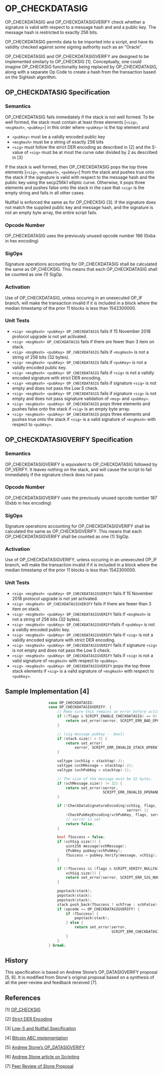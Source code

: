 OP_CHECKDATASIG
===============

OP_CHECKDATASIG and OP_CHECKDATASIGVERIFY check whether a signature is valid with respect to a message hash and and a public key. The message hash is restricted to exactly 256 bits.

OP_CHECKDATASIG permits data to be imported into a script, and have its validity checked against some signing authority such as an "Oracle".

OP_CHECKDATASIG and OP_CHECKDATASIGVERIFY are designed to be implemented similarly to OP_CHECKSIG [1]. Conceptually, one could imagine OP_CHECKSIG functionality being replaced by OP_CHECKDATASIG, along with a separate Op Code to create a hash from the transaction based on the SigHash algorithm.

OP_CHECKDATASIG Specification
-----------------------------

### Semantics

OP_CHECKDATASIG fails immediately if the stack is not well formed. To be well formed, the stack must contain at least three elements [`<sig>`, `<msgHash>`, `<pubKey>`] in this order where `<pubKey>` is the top element and
  * `<pubKey>` must be a validly encoded public key
  * `<msgHash>` must be a string of exactly 256 bits
  * `<sig>` must follow the strict DER encoding as described in [2] and the S-value of `<sig>` must be at most the curve oder divided by 2 as described in [3]

If the stack is well formed, then OP_CHECKDATASIG pops the top three elements [`<sig>`, `<msgHash>`, `<pubKey>`] from the stack and pushes true onto the stack if the signature is valid with respect to the message hash and the public key using the secp256k1 elliptic curve. Otherwise, it pops three elements and pushes false onto the stack in the case that `<sig>` is the empty string and fails in all other cases.

Nullfail is enforced the same as for OP_CHECKSIG [3]. If the signature does not match the supplied public key and message hash, and the signature is not an empty byte array, the entire script fails.

### Opcode Number

OP_CHECKDATASIG uses the previously unused opcode number 186 (0xba in hex encoding)

### SigOps

Signature operations accounting for OP_CHECKDATASIG shall be calculated the same as OP_CHECKSIG. This means that each OP_CHECKDATASIG shall be counted as one (1) SigOp.

### Activation

Use of OP_CHECKDATASIG, unless occuring in an unexecuted OP_IF branch, will make the transaction invalid if it is included in a block where the median timestamp of the prior 11 blocks is less than 1542300000.

### Unit Tests

 - `<sig> <msgHash> <pubKey> OP_CHECKDATASIG` fails if 15 November 2018 protocol upgrade is not yet activated.
 - `<sig> <msgHash> OP_CHECKDATASIG` fails if there are fewer than 3 item on stack.
 - `<sig> <msgHash> <pubKey> OP_CHECKDATASIG` fails if `<msgHash>` is not a string of 256 bits (32 bytes).
 - `<sig> <msgHash> <pubKey> OP_CHECKDATASIG` fails if `<pubKey>` is not a validly encoded public key.
 - `<sig> <msgHash> <pubKey> OP_CHECKDATASIG` fails if `<sig>` is not a validly encoded signature with strict DER encoding.
 - `<sig> <msgHash> <pubKey> OP_CHECKDATASIG` fails if signature `<sig>` is not empty and does not pass the Low S check.
 - `<sig> <msgHash> <pubKey> OP_CHECKDATASIG` fails if signature `<sig>` is not empty and does not pass signature validation of `<msg>` and `<pubKey>`.
 - `<sig> <msgHash> <pubKey> OP_CHECKDATASIG` pops three elements and pushes false onto the stack if `<sig>` is an empty byte array.
 - `<sig> <msgHash> <pubKey> OP_CHECKDATASIG` pops three elements and pushes true onto the stack if `<sig>` is a valid signature of `<msgHash>` with respect to `<pubKey>`.

OP_CHECKDATASIGVERIFY Specification
-----------------------------------

### Semantics

OP_CHECKDATASIGVERIFY is equivalent to OP_CHECKDATASIG followed by OP_VERIFY. It leaves nothing on the stack, and will cause the script to fail immediately if the signature check does not pass.

### Opcode Number

OP_CHECKDATASIGVERIFY uses the previously unused opcode number 187 (0xbb in hex encoding)

### SigOps

Signature operations accounting for OP_CHECKDATASIGVERIFY shall be calculated the same as OP_CHECKSIGVERIFY. This means that each OP_CHECKDATASIGVERIFY shall be counted as one (1) SigOp.

### Activation

Use of OP_CHECKDATASIGVERIFY, unless occuring in an unexecuted OP_IF branch, will make the transaction invalid if it is included in a block where the median timestamp of the prior 11 blocks is less than 1542300000.

### Unit Tests

 - `<sig> <msgHash> <pubKey> OP_CHECKDATASIGVERIFY` fails if 15 November 2018 protocol upgrade is not yet activated.
 - `<sig> <msgHash> OP_CHECKDATASIGVERIFY` fails if there are fewer than 3 item on stack.
 - `<sig> <msgHash> <pubKey> OP_CHECKDATASIGVERIFY` fails if `<msgHash>` is not a string of 256 bits (32 bytes).
 - `<sig> <msgHash> <pubKey> OP_CHECKDATASIGVERIFY`fails if `<pubKey>` is not a validly encoded public key.
 - `<sig> <msgHash> <pubKey> OP_CHECKDATASIGVERIFY` fails if `<sig>` is not a validly encoded signature with strict DER encoding.
 - `<sig> <msgHash> <pubKey> OP_CHECKDATASIGVERIFY` fails if signature `<sig>` is not empty and does not pass the Low S check.
 - `<sig> <msgHash> <pubKey> OP_CHECKDATASIGVERIFY` fails if `<sig>` is not a valid signature of `<msgHash>` with respect to `<pubKey>`.
 - `<sig> <msgHash> <pubKey> OP_CHECKDATASIGVERIFY` pops the top three stack elements if `<sig>` is a valid signature of `<msgHash>` with respect to `<pubKey>`.

Sample Implementation [4]
-------------------------

```c++
                    case OP_CHECKDATASIG:
                    case OP_CHECKDATASIGVERIFY: {
                        // Make sure this remains an error before activation.
                        if ((flags & SCRIPT_ENABLE_CHECKDATASIG) == 0) {
                            return set_error(serror, SCRIPT_ERR_BAD_OPCODE);
                        }

                        // (sig message pubkey -- bool)
                        if (stack.size() < 3) {
                            return set_error(
                                serror, SCRIPT_ERR_INVALID_STACK_OPERATION);
                        }

                        valtype &vchSig = stacktop(-3);
                        valtype &vchMessage = stacktop(-2);
                        valtype &vchPubKey = stacktop(-1);

                        // The size of the message must be 32 bytes.
                        if (vchMessage.size() != 32) {
                            return set_error(serror,
                                             SCRIPT_ERR_INVALID_OPERAND_SIZE);
                        }

                        if (!CheckDataSignatureEncoding(vchSig, flags,
                                                        serror) ||
                            !CheckPubKeyEncoding(vchPubKey, flags, serror)) {
                            // serror is set
                            return false;
                        }

                        bool fSuccess = false;
                        if (vchSig.size()) {
                            uint256 message(vchMessage);
                            CPubKey pubkey(vchPubKey);
                            fSuccess = pubkey.Verify(message, vchSig);
                        }

                        if (!fSuccess && (flags & SCRIPT_VERIFY_NULLFAIL) &&
                            vchSig.size()) {
                            return set_error(serror, SCRIPT_ERR_SIG_NULLFAIL);
                        }

                        popstack(stack);
                        popstack(stack);
                        popstack(stack);
                        stack.push_back(fSuccess ? vchTrue : vchFalse);
                        if (opcode == OP_CHECKDATASIGVERIFY) {
                            if (fSuccess) {
                                popstack(stack);
                            } else {
                                return set_error(serror,
                                                 SCRIPT_ERR_CHECKDATASIGVERIFY);
                            }
                        }
                    } break;
```

History
-------

This specification is based on Andrew Stone’s OP_DATASIGVERIFY proposal [5, 6]. It is modified from Stone's original proposal based on a synthesis of all the peer-review and feedback received [7].

References
----------

[1] [OP_CHECKSIG](https://en.bitcoin.it/wiki/OP_CHECKSIG)

[2] [Strict DER Encoding](https://github.com/bitcoin/bips/blob/master/bip-0066.mediawiki)

[3] [Low-S and Nullfail Specification](https://github.com/bitcoin/bips/blob/master/bip-0146.mediawiki)

[4] [Bitcoin ABC implementation](https://reviews.bitcoinabc.org/D1621)

[5] [Andrew Stone’s OP_DATASIGVERIFY](https://github.com/BitcoinUnlimited/BitcoinUnlimited/blob/bucash1.3.0.0/doc/opdatasigverify.md)

[6] [Andrew Stone article on Scripting](https://medium.com/@g.andrew.stone/bitcoin-scripting-applications-decision-based-spending-8e7b93d7bdb9)

[7] [Peer Review of Stone Proposal](https://github.com/bitcoincashorg/bitcoincash.org/pull/10)
